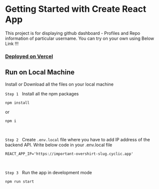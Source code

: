 # Getting Started with Create React App

This project is for displaying github dashboard - Profiles and Repo information of particular username. You can try on your own using Below Link !!!

### [Deployed on Vercel](https://github-website.vercel.app/)

## Run on Local Machine

Install or Download all the files on your local machine

``Step 1``  &nbsp; Install all the npm packages

```
npm install
```
or
```
npm i
```


<br>


``Step 2``  &nbsp; Create ``.env.local`` file where you have to add IP address of the backend API. Write below code in your .env.local file

```
REACT_APP_IP='https://important-overshirt-slug.cyclic.app'
```


<br>


``Step 3``  &nbsp; Run the app in development mode

```
npm run start
```



